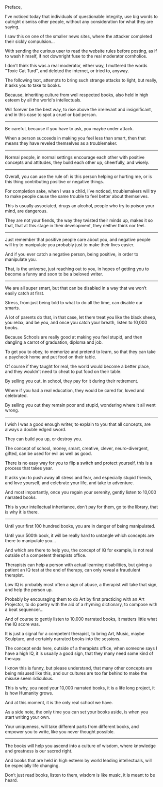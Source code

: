 Preface,

I've noticed today that individuals of questionable integrity,
use big words to outright dismiss other people, without any consideration for what they are saying.

I saw this on one of the smaller news sites,
where the attacker completed their sickly compulsion...

With sending the curious user to read the website rules before posting,
as if to wash himself, if not downright fuse to the real moderator cornholios.

I don't think this was a real moderator,
either way, I muttered the words "Toxic Cat Turd", and deleted the internet, or tried to, anyway.

The following text, attempts to bring such strange attacks to light,
but really, it asks you to take to books.

Because, inheriting culture from well respected books,
also held in high esteem by all the world's intellectuals.

Will forever be the best way, to rise above the irrelevant and insignificant,
and in this case to spot a cruel or bad person.

---

Be careful, because if you have to ask,
you maybe under attack.

When a person succeeds in making you feel less than smart,
then that means they have reveled themselves as a troublemaker.

---

Normal people, in normal settings encourage each other with positive concepts and attitudes,
they build each other up, cheerfully, and wisely.

---

Overall, you can use the rule of: is this person helping or hurting me,
or is this thing contributing positive or negative things.

For completion sake, when I was a child, I’ve noticed,
troublemakers will try to make people cause the same trouble to feel better about themselves.

This is usually associated, drugs an alcohol,
people who try to poison your mind, are dangerous.

They are not your fiends, the way they twisted their minds up,
makes it so that, that at this stage in their development, they neither think nor feel.

---

Just remember that positive people care about you,
and negative people will try to manipulate you probably just to make their lives easier.

And if you ever catch a negative person, being positive,
in order to manipulate you.

That, is the universe, just reaching out to you,
in hopes of getting you to become a funny and soon to be a beloved writer.

---

We are all super smart,
but that can be disabled in a way that we won’t easily catch at first.

Stress, from just being told to what to do all the time,
can disable our smarts.

A lot of parents do that, in that case, let them treat you like the black sheep,
you relax, and be you, and once you catch your breath, listen to 10,000 books.

Because Schools are really good at making you feel stupid,
and then dangling a carrot of graduation, diploma and job.

To get you to obey, to memorize and pretend to learn,
so that they can take a paycheck home and put food on their table.

Of course if they taught for real, the world would become a better place,
and they wouldn't need to cheat to put food on their table.

By selling you out, in school,
they pay for it during their retirement.

Where if you had a real education,
they would be cared for, loved and celebrated.

By selling you out they remain poor and stupid,
wondering where it all went wrong.

---

I wish I was a good enough writer, to explain to you that all concepts,
are always a double edged sword.

They can build you up,
or destroy you.

The concept of school, money, smart, creative, clever, neuro-divergent, gifted,
can be used for evil as well as good.

There is no easy way for you to flip a switch and protect yourself,
this is a process that takes year.

It asks you to push away all stress and fear, and especially stupid friends,
and love yourself, and celebrate your life, and take to adventure.

And most importantly, once you regain your serenity,
gently listen to 10,000 narrated books.

This is your intellectual inheritance,
don’t pay for them, go to the library, that is why it is there.

---

Until your first 100 hundred books,
you are in danger of being manipulated.

Until your 500th book,
it will be really hard to untangle which concepts are there to manipulate you…

And which are there to help you,
the concept of IQ for example, is not real outside of a competent therapists office.

Therapists can help a person with actual learning disabilities,
but giving a patient an IQ test at the end of therapy, can only reveal a fraudulent therapist.

Low IQ is probably most often a sign of abuse,
a therapist will take that sign, and help the person up.

Probably by encouraging them to do Art by first practicing with an Art Projector,
to do poetry with the aid of a rhyming dictionary, to compose with a beat sequencer…

And of course to gently listen to 10,000 narrated books,
it matters little what the IQ score was.

It is just a signal for a competent therapist,
to bring Art, Music, maybe Sculpture, and certainly narrated books into the sessions.

The concept ends here, outside of a therapists office,
when someone says I have a high IQ, it is usually a good sign, that they many need some kind of therapy.

I know this is funny, but please understand, that many other concepts are being misused like this,
and our cultures are too far behind to make the misuse seem ridiculous.

This is why, you need your 10,000 narrated books,
it is a life long project, it is how Humanity grows.

And at this moment,
it is the only real school we have.

As a side note, the only time you can set your books aside,
is when you start writing your own.

Your uniqueness, will take different parts from different books,
and empower you to write, like you never thought possible.

---

The books will help you ascend into a culture of wisdom,
where knowledge and greatness is our sacred right.

And books that are held in high esteem by world leading intellectuals,
will be especially life changing.

Don’t just read books, listen to them,
wisdom is like music, it is meant to be heard.
